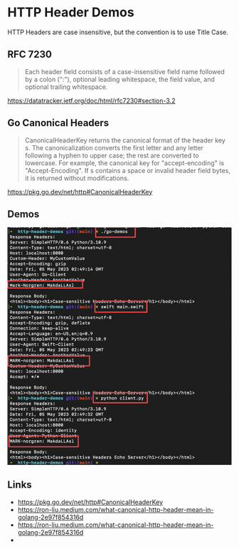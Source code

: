 # HTTP Header Demos

HTTP Headers are case insensitive, but the convention is to use Title Case.

## RFC 7230

> Each header field consists of a case-insensitive field name followed by a colon (":"), optional leading whitespace, the field value, and optional trailing whitespace.

https://datatracker.ietf.org/doc/html/rfc7230#section-3.2


## Go Canonical Headers

> CanonicalHeaderKey returns the canonical format of the header key s. The canonicalization converts the first letter and any letter following a hyphen to upper case; the rest are converted to lowercase. For example, the canonical key for "accept-encoding" is "Accept-Encoding". If s contains a space or invalid header field bytes, it is returned without modifications.


https://pkg.go.dev/net/http#CanonicalHeaderKey


## Demos

![](screenshots/go-swift-python.png)



## Links

- https://pkg.go.dev/net/http#CanonicalHeaderKey
- https://ron-liu.medium.com/what-canonical-http-header-mean-in-golang-2e97f854316d
- https://ron-liu.medium.com/what-canonical-http-header-mean-in-golang-2e97f854316d
- 